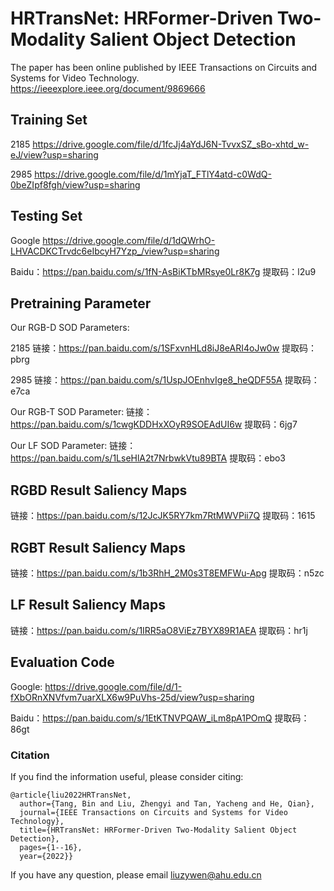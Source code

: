# HRTransNet: HRFormer-Driven Two-Modality Salient Object Detection

The paper has been online published by IEEE Transactions on Circuits and Systems for Video Technology.
https://ieeexplore.ieee.org/document/9869666


## Training Set
2185
https://drive.google.com/file/d/1fcJj4aYdJ6N-TvvxSZ_sBo-xhtd_w-eJ/view?usp=sharing


2985
https://drive.google.com/file/d/1mYjaT_FTlY4atd-c0WdQ-0beZIpf8fgh/view?usp=sharing

## Testing Set


Google
https://drive.google.com/file/d/1dQWrhO-LHVACDKCTrvdc6eIbcyH7Yzp_/view?usp=sharing

Baidu：https://pan.baidu.com/s/1fN-AsBiKTbMRsye0Lr8K7g 
提取码：l2u9 




## Pretraining Parameter
Our RGB-D SOD Parameters: 


2185
链接：https://pan.baidu.com/s/1SFxvnHLd8iJ8eARI4oJw0w 
提取码：pbrg  


2985
链接：https://pan.baidu.com/s/1UspJOEnhvIge8_heQDF55A 
提取码：e7ca 


Our RGB-T SOD Parameter: 
链接：https://pan.baidu.com/s/1cwgKDDHxXOyR9SOEAdUI6w 
提取码：6jg7 



Our LF SOD Parameter: 
链接：https://pan.baidu.com/s/1LseHlA2t7NrbwkVtu89BTA 
提取码：ebo3 


##  RGBD Result Saliency Maps 

链接：https://pan.baidu.com/s/12JcJK5RY7km7RtMWVPii7Q 
提取码：1615 


##  RGBT Result Saliency Maps 
链接：https://pan.baidu.com/s/1b3RhH_2M0s3T8EMFWu-Apg 
提取码：n5zc 

##  LF Result Saliency Maps 
链接：https://pan.baidu.com/s/1IRR5aO8ViEz7BYX89R1AEA 
提取码：hr1j 


## Evaluation Code

Google: https://drive.google.com/file/d/1-fXbORnXNVfvm7uarXLX6w9PuVhs-25d/view?usp=sharing

Baidu：https://pan.baidu.com/s/1EtKTNVPQAW_iLm8pA1POmQ 
提取码：86gt 



### Citation

If you find the information useful, please consider citing:

```
@article{liu2022HRTransNet,
  author={Tang, Bin and Liu, Zhengyi and Tan, Yacheng and He, Qian},
  journal={IEEE Transactions on Circuits and Systems for Video Technology}, 
  title={HRTransNet: HRFormer-Driven Two-Modality Salient Object Detection}, 
  pages={1--16},
  year={2022}}
```
If you have any question, please email  liuzywen@ahu.edu.cn
